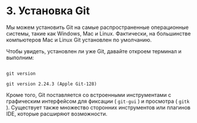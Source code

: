 # 3. Установка Git

Мы можем установить Git на самые распространенные операционные системы, такие как Windows, Mac и Linux. Фактически, на большинстве компьютеров Mac и Linux Git установлен по умолчанию.

Чтобы увидеть, установлен ли уже Git, давайте откроем терминал и выполним:

<code>
git version<br>
git version 2.24.3 (Apple Git-128)
</code>

Кроме того, Git поставляется со встроенными инструментами с графическим интерфейсом для фиксации ( `git-gui` ) и просмотра ( `gitk` ). Существует также множество сторонних инструментов или плагинов IDE, которые расширяют возможности.